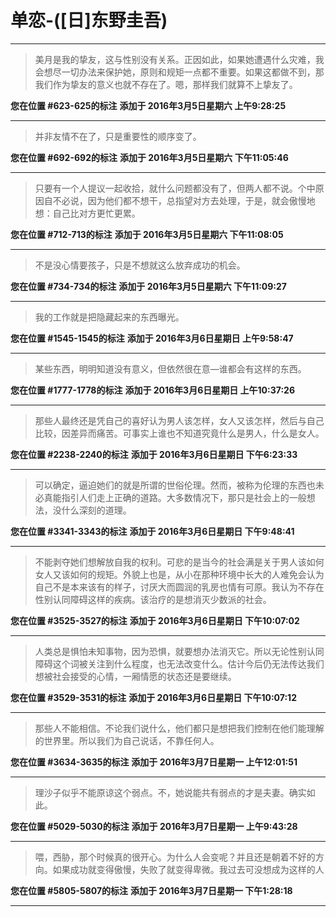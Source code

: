 # 单恋-([日]东野圭吾)

---

> 美月是我的挚友，这与性别没有关系。正因如此，如果她遭遇什么灾难，我会想尽一切办法来保护她，原则和规矩一点都不重要。如果这都做不到，那我们作为挚友的意义也就不存在了。嗯，那样我们就算不上挚友了。

**您在位置 #623-625的标注** **添加于 2016年3月5日星期六 上午9:28:25**

---

> 并非友情不在了，只是重要性的顺序变了。

**您在位置 #692-692的标注** **添加于 2016年3月5日星期六 下午11:05:46**

---

> 只要有一个人提议一起收拾，就什么问题都没有了，但两人都不说。个中原因自不必说，因为他们都不想干，总指望对方去处理，于是，就会傲慢地想：自己比对方更忙更累。

**您在位置 #712-713的标注** **添加于 2016年3月5日星期六 下午11:08:05**

---

> 不是没心情要孩子，只是不想就这么放弃成功的机会。

**您在位置 #734-734的标注** **添加于 2016年3月5日星期六 下午11:09:27**

---

> 我的工作就是把隐藏起来的东西曝光。

**您在位置 #1545-1545的标注** **添加于 2016年3月6日星期日 上午9:58:47**

---

> 某些东西，明明知道没有意义，但依然很在意—谁都会有这样的东西。

**您在位置 #1777-1778的标注** **添加于 2016年3月6日星期日 上午10:37:26**

---

> 那些人最终还是凭自己的喜好认为男人该怎样，女人又该怎样，然后与自己比较，因差异而痛苦。可事实上谁也不知道究竟什么是男人，什么是女人。

**您在位置 #2238-2240的标注** **添加于 2016年3月6日星期日 下午6:23:33**

---

> 可以确定，逼迫她们的就是所谓的世俗伦理。然而，被称为伦理的东西也未必真能指引人们走上正确的道路。大多数情况下，那只是社会上的一般想法，没什么深刻的道理。

**您在位置 #3341-3343的标注** **添加于 2016年3月6日星期日 下午9:48:41**

---

> 不能剥夺她们想解放自我的权利。可悲的是当今的社会满是关于男人该如何女人又该如何的规矩。外貌上也是，从小在那种环境中长大的人难免会认为自己不是本来该有的样子，讨厌大而圆润的乳房也情有可原。我认为不存在性别认同障碍这样的疾病。该治疗的是想消灭少数派的社会。

**您在位置 #3525-3527的标注** **添加于 2016年3月6日星期日 下午10:07:02**

---

> 人类总是惧怕未知事物，因为恐惧，就要想办法消灭它。所以无论性别认同障碍这个词被关注到什么程度，也无法改变什么。估计今后仍无法传达我们想被社会接受的心情，一厢情愿的状态还是要继续。

**您在位置 #3529-3531的标注** **添加于 2016年3月6日星期日 下午10:07:12**

---

> 那些人不能相信。不论我们说什么，他们都只是想把我们控制在他们能理解的世界里。所以我们为自己说话，不靠任何人。

**您在位置 #3634-3635的标注** **添加于 2016年3月7日星期一 上午12:01:51**

---

> 理沙子似乎不能原谅这个弱点。不，她说能共有弱点的才是夫妻。确实如此。

**您在位置 #5029-5030的标注** **添加于 2016年3月7日星期一 上午9:43:28**

---

> 喂，西胁，那个时候真的很开心。为什么人会变呢？并且还是朝着不好的方向。如果成功就变得傲慢，失败了就变得卑微。我过去可没想成为这样的人

**您在位置 #5805-5807的标注** **添加于 2016年3月7日星期一 下午1:28:18**

---

